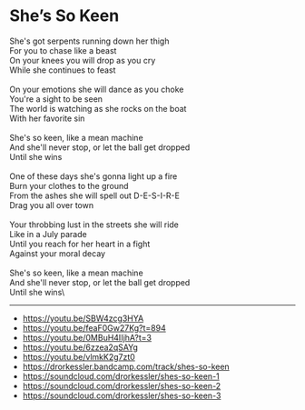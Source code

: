 # She’s So Keen

She's got serpents running down her thigh\
For you to chase like a beast\
On your knees you will drop as you cry\
While she continues to feast\
\
On your emotions she will dance as you choke\
You're a sight to be seen\
The world is watching as she rocks on the boat\
With her favorite sin\
\
She's so keen, like a mean machine\
And she'll never stop, or let the ball get dropped\
Until she wins\
\
One of these days she's gonna light up a fire\
Burn your clothes to the ground\
From the ashes she will spell out D-E-S-I-R-E\
Drag you all over town\
\
Your throbbing lust in the streets she will ride\
Like in a July parade\
Until you reach for her heart in a fight\
Against your moral decay\
\
She's so keen, like a mean machine\
And she'll never stop, or let the ball get dropped\
Until she wins\

---
- https://youtu.be/SBW4zcg3HYA
- https://youtu.be/feaF0Gw27Kg?t=894
- https://youtu.be/0MBuH4IIjhA?t=3
- https://youtu.be/6zzea2qSAYg
- https://youtu.be/vlmkK2g7zt0
- https://drorkessler.bandcamp.com/track/shes-so-keen
- https://soundcloud.com/drorkessler/shes-so-keen-1
- https://soundcloud.com/drorkessler/shes-so-keen-2
- https://soundcloud.com/drorkessler/shes-so-keen-3
